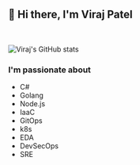 ## 👋 Hi there, I'm Viraj Patel

</br>

![Viraj's GitHub stats](https://github-readme-stats.vercel.app/api?username=virajp&show_icons=true&count_private=true&theme=nord&hide=stars)

### I'm passionate about

- C#
- Golang
- Node.js
- IaaC
- GitOps
- k8s
- EDA
- DevSecOps
- SRE

<!--
**virajp/virajp** is a ✨ _special_ ✨ repository because its `README.md` (this file) appears on your GitHub profile.

Here are some ideas to get you started:

- 🔭 I’m currently working on ...
- 🌱 I’m currently learning ...
- 👯 I’m looking to collaborate on ...
- 🤔 I’m looking for help with ...
- 💬 Ask me about ...
- 📫 How to reach me: ...
- 😄 Pronouns: ...
- ⚡ Fun fact: ...
-->
